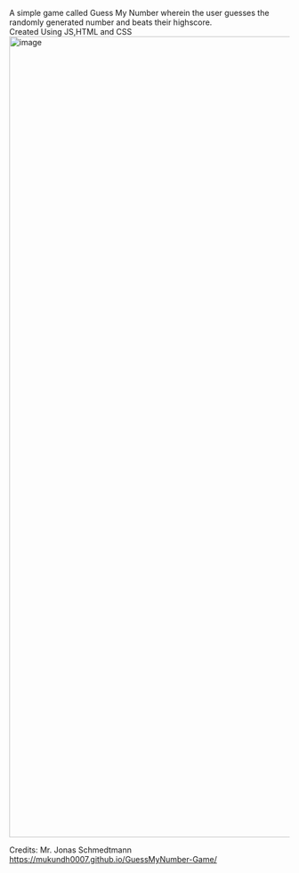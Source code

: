 A simple game called Guess My Number wherein the user guesses the randomly generated number and beats their highscore.\
Created Using JS,HTML and CSS\
<img width="1440" alt="image" src="https://github.com/Mukundh0007/GuessMyNumber-Game/assets/93877999/c4b514b3-62eb-4a66-9c15-94bb521dbe88">

Credits: Mr. Jonas Schmedtmann\
https://mukundh0007.github.io/GuessMyNumber-Game/
